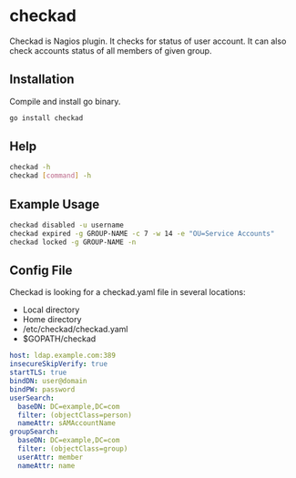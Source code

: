 # checkad

Checkad is Nagios plugin. It checks for status of user account. It can also check
 accounts status of all members of given group.

## Installation

Compile and install go binary.

```bash
go install checkad
```

## Help

```bash
checkad -h
checkad [command] -h
```

## Example Usage

```bash
checkad disabled -u username
checkad expired -g GROUP-NAME -c 7 -w 14 -e "OU=Service Accounts"
checkad locked -g GROUP-NAME -n

```
## Config File
Checkad is looking for a checkad.yaml file in several locations:

- Local directory
- Home directory
- /etc/checkad/checkad.yaml
- $GOPATH/checkad

```yaml
host: ldap.example.com:389
insecureSkipVerify: true
startTLS: true
bindDN: user@domain
bindPW: password
userSearch:
  baseDN: DC=example,DC=com
  filter: (objectClass=person)
  nameAttr: sAMAccountName
groupSearch:
  baseDN: DC=example,DC=com
  filter: (objectClass=group)
  userAttr: member
  nameAttr: name
```

